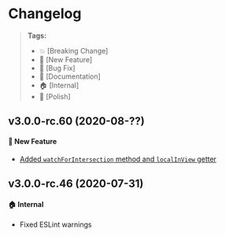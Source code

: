 Changelog
=========

> **Tags:**
> - :boom:       [Breaking Change]
> - :rocket:     [New Feature]
> - :bug:        [Bug Fix]
> - :memo:       [Documentation]
> - :house:      [Internal]
> - :nail_care:  [Polish]

## v3.0.0-rc.60 (2020-08-??)

#### :rocket: New Feature

* [Added `watchForIntersection` method and `localInView` getter](https://github.com/V4Fire/Client/issues/195)

## v3.0.0-rc.46 (2020-07-31)

#### :house: Internal

* Fixed ESLint warnings
